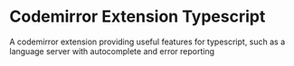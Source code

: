 # Codemirror Extension Typescript

A codemirror extension providing useful features for typescript, such as a language server with autocomplete and error reporting
